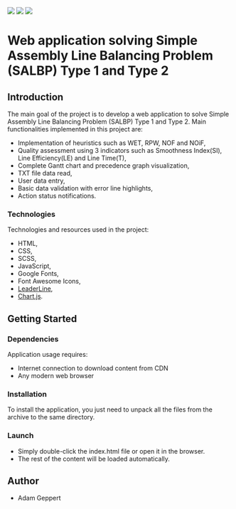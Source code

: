 <img src="https://img.shields.io/badge/HTML5-E34F26?style=for-the-badge&logo=html5&logoColor=white" /> <img src="https://img.shields.io/badge/CSS3-1572B6?style=for-the-badge&logo=css3&logoColor=white" /> <img src="https://img.shields.io/badge/JavaScript-323330?style=for-the-badge&logo=javascript&logoColor=F7DF1E" />

# Web application solving Simple Assembly Line Balancing Problem (SALBP) Type 1 and Type 2


## Introduction
The main goal of the project is to develop a web application to solve Simple Assembly Line Balancing Problem (SALBP) Type 1 and Type 2. Main functionalities implemented in this project are:
- Implementation of heuristics such as WET, RPW, NOF and NOiF,
- Quality assessment using 3 indicators such as Smoothness Index(SI), Line Efficiency(LE) and Line Time(T),
- Complete Gantt chart and precedence graph visualization,
- TXT file data read,
- User data entry,
- Basic data validation with error line highlights,
- Action status notifications.

### Technologies
Technologies and resources used in the project:
* HTML,
* CSS,
* SCSS,
* JavaScript,
* Google Fonts,
* Font Awesome Icons,
* [LeaderLine](https://github.com/anseki/leader-line),
* [Chart.js](https://github.com/chartjs/Chart.js).


## Getting Started

### Dependencies
Application usage requires:
* Internet connection to download content from CDN
* Any modern web browser

### Installation
To install the application, you just need to unpack all the files from the archive to the same directory.

### Launch
* Simply double-click the index.html file or open it in the browser.
* The rest of the content will be loaded automatically.

## Author
* Adam Geppert
